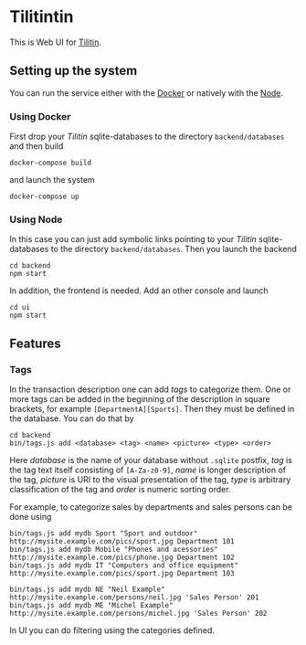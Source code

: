 # Tilitintin

This is Web UI for [Tilitin](https://github.com/thelineva/tilitin).

## Setting up the system

You can run the service either with the [Docker](https://www.docker.com/) or
natively with the [Node](https://nodejs.org).

### Using Docker

First drop your *Tilitin* sqlite-databases to the directory `backend/databases` and then build
```
docker-compose build
```
and launch the system
```
docker-compose up
```

### Using Node

In this case you can just add symbolic links pointing to your *Tilitin* sqlite-databases to
the directory `backend/databases`. Then you launch the backend
```
cd backend
npm start
```

In addition, the frontend is needed. Add an other console and launch
```
cd ui
npm start
```

## Features

### Tags

In the transaction description one can add *tags* to categorize them. One or more tags can
be added in the beginning of the description in square brackets, for example
`[DepartmentA][Sports]`. Then they must be defined in the database. You can do that by
```
cd backend
bin/tags.js add <database> <tag> <name> <picture> <type> <order>
```
Here *database* is the name of your database without `.sqlite` postfix, *tag* is the tag text
itself consisting of `[A-Za-z0-9]`, *name* is longer description of the tag, *picture* is URI
to the visual presentation of the tag, *type* is arbitrary classification of the tag and *order*
is numeric sorting order.

For example, to categorize sales by departments and sales persons can be done using
```
bin/tags.js add mydb Sport "Sport and outdoor" http://mysite.example.com/pics/sport.jpg Department 101
bin/tags.js add mydb Mobile "Phones and acessories" http://mysite.example.com/pics/phone.jpg Department 102
bin/tags.js add mydb IT "Computers and office equipment" http://mysite.example.com/pics/sport.jpg Department 103

bin/tags.js add mydb NE "Neil Example" http://mysite.example.com/persons/neil.jpg 'Sales Person' 201
bin/tags.js add mydb ME "Michel Example" http://mysite.example.com/persons/michel.jpg 'Sales Person' 202
```

In UI you can do filtering using the categories defined.
